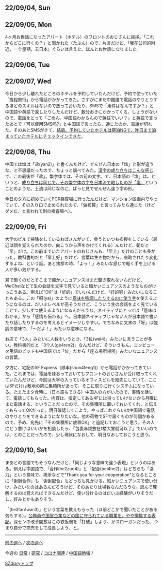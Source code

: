 ## 22/09/04, Sun


## 22/09/05, Mon

4ヶ月お世話になったアパート（ホテル）のフロントのおじさんに挨拶。「これからどこに行くの？」と聞かれた（たぶん）ので、片言だけど、「我在公司的附近，一个星期，去日本」ぐらいは言えた。ほんとお世話になりました。


## 22/09/06, Tue


## 22/09/07, Wed

今日から少し離れたところのホテルを予約していたんだけど、予約で使っていた「提程旅行」から電話がかかってきた。さすがにまだ中国語で電話のやりとりするほどのスキルはないので放っておいたり、SMSで「用件はなんですか？」と中国語や英語で返したりしたんだけど、数分おきにかかってくる。しょうがないので、電話をとって「ごめん、中国語わからんので英語でいい？」と英語で言ったあとで「可以使用SMS吗?」と中国語で言ったら、通じたのか、電話が切れた。そのあとSMSがきて、[結局、予約していたホテルは宿泊NGで、昨日まで泊まっていたホテルにチェックインできた](https://github.com/akita11/SZdiary/blob/main/diary/covid19/2209-1.md#220907-wed)。


## 22/09/08, Thu

中国では塩は「盐(yan2)」と書くんだけど、ぜんぜん日本の「塩」と形が違うな、と不思議だったので、ちょっと調べてみた。[漢字の成り立ちはこんな感じ](https://baike.baidu.com/item/%E7%9B%90/548739#:~:text=%E7%9B%90%EF%BC%88%E6%8B%BC%E9%9F%B3%EF%BC%9Ay%C3%A1n%EF%BC%8Cy%C3%A0n,%E8%BF%98%E5%8F%AF%E4%BD%9C%E5%A7%93%E3%80%82)で、この最後が「盐」。繁字体では、その前の文字。で、日本語の「塩」は、というと、[成り立ちは同じで、その繁字体の字を日本流で略したのが「塩」](https://okjiten.jp/kanji666.html])ということのようだ。上流は同じなのに、ぱっと見でぜんぜん違う字の形。

[今日の夕方に初めていくPCR検査場に行ったんだけど](https://github.com/akita11/SZdiary/blob/main/diary/covid19/2209-1.md#220908-thu)、マンション区画内でやっていて、その入り口で止められたので、「做核算」と言ってみたら通じた（けどダメだ、と言われて別の検査場へ）。


## 22/09/09, Fri

大学のビルで掃除をしているおばさんがいて、会うといつも挨拶をしている（最近は顔を覚えられたのか、向こうから声をかけてくれる）んだけど、朝だと「早」だけ。この前までいたアパートのおじさんも、「早上」だけのことも多かった。教科書的だと「早上好」だけど、言葉は生き物だから、省略されたり変化するよね、という話。あと挨拶の時、「よっ！」みたいな感じで軽く手を上げる人が多い気がする。

耳で聞くのだとそこまで細かいニュアンスはまだ聞き取れないんだけど、WeChatなどで生の会話を文字で見ていると細かいニュアンスのようなものがけっこうある。例えば"OK"は「好的」でいいんだけど、「好的呀」みたいになることもある。この「呀(ya)」のように[意味を強調したりするのに使う字](https://mitsutomi.jp/chinese-2-9778)を使えるようになるのは、だいぶレベルが高そうだけど、こういう生の会話をよく見ていることで、少しずつ使えるようになるんだろうな。ネイティブにとっては「意味はわかる」から「感情も伝わる」へ。日本語ネイティブじゃない人が日本語で書いたり話したりするのを考えるとイメージしやすい。でちなみに文末の「呀」は強調の意味で、「〜だよ！」みたいな意味になる。

お店で「3人」みたいに人数をいうとき、「3位(wei4)」みたいに言うことが多い。教科書的だと「3个人(ge4ren2)」なんだけど、そういうもん。コンピュータ用語のビットも中国語では「位」だから「座る場所場所」みたいなニュアンスの言葉。

夕方に、宅配のSF Express（顺丰(shun4feng1)）から電話がかかってきていた。これまでは、電話をほおっておいてもフロントのおじさんが受け取ってくれていたんだけど、今回は大学の入っているオフィスビルを宛先にしていて、ここはSFだけは敷地の隅に集積所があって、そこに取りに行くシステムになっている。たまたま夕食時に（日本語もできる）中国人の方がいたので、事情を話して、電話してもらった。内容は、指定してある4Fには持っていけないから月曜にまた電話する、ということだったので、その集積所に置いておいてくれ、と伝えてもらってOKだった。明日確認してこよう。やっぱこれぐらいは中国語で電話のやりとりをできるようになりたいな。他の荷物でSFで届くものが何個かあるので、予め、宛先に「その集積所に放置OK」と追記しておこうと思う。その人にどう書けばいいかを相談したら、「包裹麻烦放在1楼大堂就可以了」でいいのでは、とのことだったので、少し現状になおして、明日なおしておこうと思う。


## 22/09/10, Sat

まあどの言語でもそうなんだけど、「同じような意味で違う表現」というのはある。例えば中国語で、「合作(he2zuo4)」と「配合(pei4he2)」はどちらも「協力」という意味で、掲示などで"Thank you for your cooperation"となるところに「谢谢合作」も「谢谢配合」もどっちも見かける。細かいニュアンスで使い分け、みたいなのはあるんだろうけど、そのあたりは場数なんだろうな。読んで理解するのは覚えればできるんだけど、使い分けるのはだいぶ経験がいりそうだし、好みとかもありそう。

「(tie3fan1wan3)」という言葉を教えもらった（以前どこかで聞いたことがある気もする）。[公務員や国営企業などの国に守られている職業を、やや揶揄する表記](https://ja.wikipedia.org/wiki/%E9%89%84%E9%A3%AF%E7%A2%97)。深センの改革開放はこの铁饭碗を「打破」しよう、がスローガンだった、つまり自分で商売をして成長しよう、と。


***

[前の週へ](2208-4.md) /
[次の週へ](2209-2.md)

今週の
[日常](../diary/2209-1.md) /
[研究](../research/2209-1.md) /
[コロナ関連](../covid19/2209-1.md) / 
[中国語勉強](../chinese/2209-1.md) / 

[SZdiaryトップ](../../README.md)
